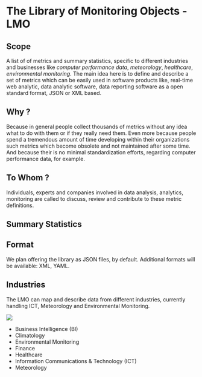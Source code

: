 # The Library of Monitoring Objects - LMO

## Scope
A list of of metrics and summary statistics, specific to different industries and businesses 
like _computer performance data_, _meteorology_, _healthcare_, _environmental monitoring_.
The main idea here is to define and describe a set of metrics which can be easily used in software products like, 
real-time web analytic, data analytic software, data reporting software as a open standard format, JSON or XML based.

## Why ?
Because in general people collect thousands of metrics without any idea what to do with them or if they really need them. Even more because people spend a tremendous amount of time developing within their organizations such metrics which become obsolete and not maintained after some time. And because their is no minimal standardization efforts, regarding computer performance data, for example. 

## To Whom ?
Individuals, experts and companies involved in data analysis, analytics, monitoring are called to discuss, review and contribute to these metric definitions.


## Summary Statistics


## Format
We plan offering the library as JSON files, by default. Additional formats will be available: XML, YAML.


## Industries
The LMO can map and describe data from different industries, currently handling ICT, 
Meteorology and Environmental Monitoring.

![](https://raw.github.com/sparvu/lmo/master/img/lmo-light.png)

 * Business Intelligence (BI)
 * Climatology
 * Environmental Monitoring
 * Finance
 * Healthcare
 * Information Communications & Technology (ICT)
 * Meteorology


